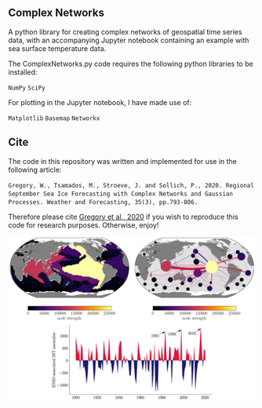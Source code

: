 ## Complex Networks
A python library for creating complex networks of geospatial time series data, with an accompanying Jupyter notebook containing an example with sea surface temperature data.

The ComplexNetworks.py code requires the following python libraries to be installed:

`NumPy`
`SciPy`

For plotting in the Jupyter notebook, I have made use of:

`Matplotlib`
`Basemap`
`Networkx`

## Cite
The code in this repository was written and implemented for use in the following article: 

`Gregory, W., Tsamados, M., Stroeve, J. and Sollich, P., 2020. Regional September Sea Ice Forecasting with Complex Networks and Gaussian Processes. Weather and Forecasting, 35(3), pp.793-806.`

Therefore please cite [Gregory et al., 2020](https://discovery.ucl.ac.uk/id/eprint/10091542/1/Gregory_wafd190107.pdf) if you wish to reproduce this code for research purposes. Otherwise, enjoy!


![alt text](https://github.com/William-gregory/ComplexNetworks/blob/main/images/SST_networks.png)
